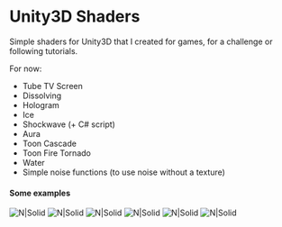 # Unity3D Shaders

Simple shaders for Unity3D that I created for games, for a challenge or following tutorials.

For now:
- Tube TV Screen
- Dissolving
- Hologram
- Ice
- Shockwave (+ C# script)
- Aura
- Toon Cascade
- Toon Fire Tornado
- Water
- Simple noise functions (to use noise without a texture)

#### Some examples
![N|Solid](https://img.itch.zone/aW1hZ2UvMjg2MDExLzE0MzAwMDAucG5n/original/TABjwQ.png)
![N|Solid](https://img.itch.zone/aW1hZ2UvMjg2MDExLzE0MzAwMDEucG5n/original/tkpBq9.png)
![N|Solid](https://img.itch.zone/aW1hZ2UvMjg2MDExLzEzOTI0NDcucG5n/original/I3ouVg.png)
![N|Solid](https://img.itch.zone/aW1hZ2UvMjg2MDExLzEzOTI0NDQucG5n/original/d54g%2B5.png)
![N|Solid](https://img.itch.zone/aW1hZ2UvMjg2MDExLzEzOTI0NDYucG5n/original/ZFzu6r.png)
![N|Solid](https://img.itch.zone/aW1hZ2UvMjg2MDExLzEzOTI0NDIucG5n/original/rxrPBd.png)
